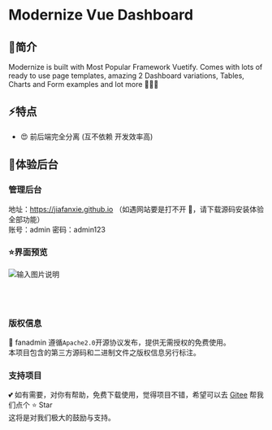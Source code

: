 # Modernize Vue Dashboard



## 📖简介

Modernize is built with Most Popular Framework Vuetify. Comes with lots of ready to use page templates, amazing 2 Dashboard variations, Tables, Charts and Form examples and lot more 🎀🎀🎀


## ⚡️特点


- 😍 前后端完全分离 (互不依赖 开发效率高)




##  👀体验后台

### 管理后台
地址：https://jiafanxie.github.io （如遇网站要是打不开 🤣，请下载源码安装体验全部功能）
<br>
账号：admin 密码：admin123



### ⭐界面预览
![输入图片说明](public/assets/images/%E5%BE%AE%E4%BF%A1%E6%88%AA%E5%9B%BE_20240517213856.png)
<br>
<br>
<br>
<br>


### 版权信息
🔐 fanadmin 遵循`Apache2.0`开源协议发布，提供无需授权的免费使用。\
本项目包含的第三方源码和二进制文件之版权信息另行标注。

### 支持项目
💕 如有需要，对你有帮助，免费下载使用，觉得项目不错，希望可以去 [Gitee](https://gitee.com/xiejiafan/modernize-vue-dashboard) 帮我们点个 ⭐ Star  \
这将是对我们极大的鼓励与支持。



